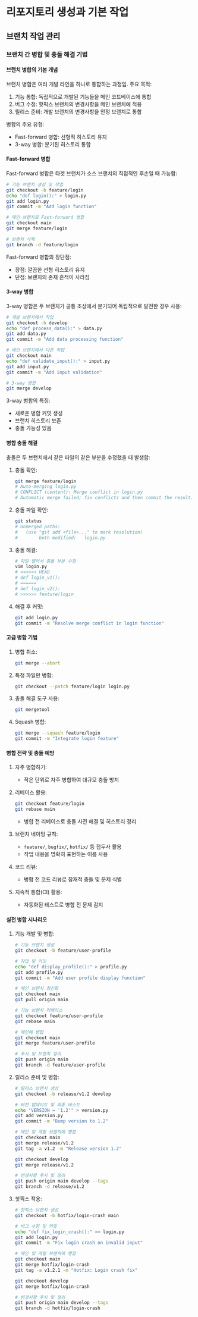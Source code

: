 # 리포지토리 생성과 기본 작업

## 브랜치 작업 관리

### 브랜치 간 병합 및 충돌 해결 기법

#### 브랜치 병합의 기본 개념

브랜치 병합은 여러 개발 라인을 하나로 통합하는 과정임. 주요 목적:

1. 기능 통합: 독립적으로 개발된 기능들을 메인 코드베이스에 통합
2. 버그 수정: 핫픽스 브랜치의 변경사항을 메인 브랜치에 적용
3. 릴리스 준비: 개발 브랜치의 변경사항을 안정 브랜치로 통합

병합의 주요 유형:

- Fast-forward 병합: 선형적 히스토리 유지
- 3-way 병합: 분기된 히스토리 통합

#### Fast-forward 병합

Fast-forward 병합은 타겟 브랜치가 소스 브랜치의 직접적인 후손일 때 가능함:

```bash
# 기능 브랜치 생성 및 작업
git checkout -b feature/login
echo "def login():" > login.py
git add login.py
git commit -m "Add login function"

# 메인 브랜치로 Fast-forward 병합
git checkout main
git merge feature/login

# 브랜치 삭제
git branch -d feature/login
```

Fast-forward 병합의 장단점:

- 장점: 깔끔한 선형 히스토리 유지
- 단점: 브랜치의 존재 흔적이 사라짐

#### 3-way 병합

3-way 병합은 두 브랜치가 공통 조상에서 분기되어 독립적으로 발전한 경우 사용:

```bash
# 개발 브랜치에서 작업
git checkout -b develop
echo "def process_data():" > data.py
git add data.py
git commit -m "Add data processing function"

# 메인 브랜치에서 다른 작업
git checkout main
echo "def validate_input():" > input.py
git add input.py
git commit -m "Add input validation"

# 3-way 병합
git merge develop
```

3-way 병합의 특징:

- 새로운 병합 커밋 생성
- 브랜치 히스토리 보존
- 충돌 가능성 있음

#### 병합 충돌 해결

충돌은 두 브랜치에서 같은 파일의 같은 부분을 수정했을 때 발생함:

1. 충돌 확인:

   ```bash
   git merge feature/login
   # Auto-merging login.py
   # CONFLICT (content): Merge conflict in login.py
   # Automatic merge failed; fix conflicts and then commit the result.
   ```

2. 충돌 파일 확인:

   ```bash
   git status
   # Unmerged paths:
   #   (use "git add <file>..." to mark resolution)
   #        both modified:   login.py
   ```

3. 충돌 해결:

   ```bash
   # 파일 열어서 충돌 부분 수정
   vim login.py
   # <<<<<< HEAD
   # def login_v1():
   # ======
   # def login_v2():
   # >>>>>> feature/login
   ```

4. 해결 후 커밋:

   ```bash
   git add login.py
   git commit -m "Resolve merge conflict in login function"
   ```

#### 고급 병합 기법

1. 병합 취소:

   ```bash
   git merge --abort
   ```

2. 특정 파일만 병합:

   ```bash
   git checkout --patch feature/login login.py
   ```

3. 충돌 해결 도구 사용:

   ```bash
   git mergetool
   ```

4. Squash 병합:

   ```bash
   git merge --squash feature/login
   git commit -m "Integrate login feature"
   ```

#### 병합 전략 및 충돌 예방

1. 자주 병합하기:
   - 작은 단위로 자주 병합하여 대규모 충돌 방지

2. 리베이스 활용:

   ```bash
   git checkout feature/login
   git rebase main
   ```

   - 병합 전 리베이스로 충돌 사전 해결 및 히스토리 정리

3. 브랜치 네이밍 규칙:
   - `feature/`, `bugfix/`, `hotfix/` 등 접두사 활용
   - 작업 내용을 명확히 표현하는 이름 사용

4. 코드 리뷰:
   - 병합 전 코드 리뷰로 잠재적 충돌 및 문제 식별

5. 지속적 통합(CI) 활용:
   - 자동화된 테스트로 병합 전 문제 감지

#### 실전 병합 시나리오

1. 기능 개발 및 병합:

    ```bash
    # 기능 브랜치 생성
    git checkout -b feature/user-profile

    # 작업 및 커밋
    echo "def display_profile():" > profile.py
    git add profile.py
    git commit -m "Add user profile display function"

    # 메인 브랜치 최신화
    git checkout main
    git pull origin main

    # 기능 브랜치 리베이스
    git checkout feature/user-profile
    git rebase main

    # 메인에 병합
    git checkout main
    git merge feature/user-profile

    # 푸시 및 브랜치 정리
    git push origin main
    git branch -d feature/user-profile
    ```

2. 릴리스 준비 및 병합:

    ```bash
    # 릴리스 브랜치 생성
    git checkout -b release/v1.2 develop

    # 버전 업데이트 및 최종 테스트
    echo "VERSION = '1.2'" > version.py
    git add version.py
    git commit -m "Bump version to 1.2"

    # 메인 및 개발 브랜치에 병합
    git checkout main
    git merge release/v1.2
    git tag -a v1.2 -m "Release version 1.2"

    git checkout develop
    git merge release/v1.2

    # 변경사항 푸시 및 정리
    git push origin main develop --tags
    git branch -d release/v1.2
    ```

3. 핫픽스 적용:

    ```bash
    # 핫픽스 브랜치 생성
    git checkout -b hotfix/login-crash main

    # 버그 수정 및 커밋
    echo "def fix_login_crash():" >> login.py
    git add login.py
    git commit -m "Fix login crash on invalid input"

    # 메인 및 개발 브랜치에 병합
    git checkout main
    git merge hotfix/login-crash
    git tag -a v1.2.1 -m "Hotfix: Login crash fix"

    git checkout develop
    git merge hotfix/login-crash

    # 변경사항 푸시 및 정리
    git push origin main develop --tags
    git branch -d hotfix/login-crash
    ```
